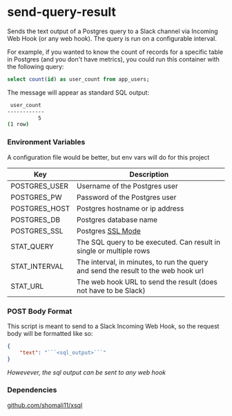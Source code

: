 # send-query-result

Sends the text output of a Postgres query to a Slack channel via Incoming Web Hook (or any web hook). The query is run on a configurable interval.

For example, if you wanted to know the count of records for a specific table in Postgres (and you don't have metrics), you could run this container with the following query:

```sql
select count(id) as user_count from app_users;
```

The message will appear as standard SQL output:

```sh
 user_count 
------------
          5 
(1 row)
```

### Environment Variables

A configuration file would be better, but env vars will do for this project

|Key|Description|
|---|-----------|
|POSTGRES_USER|Username of the Postgres user|
|POSTGRES_PW|Password of the Postgres user|
|POSTGRES_HOST|Postgres hostname or ip address|
|POSTGRES_DB|Postgres database name|
|POSTGRES_SSL|Postgres [SSL Mode](https://www.postgresql.org/docs/9.1/libpq-ssl.html#LIBPQ-SSL-SSLMODE-STATEMENTS)|
|STAT_QUERY|The SQL query to be executed. Can result in single or multiple rows|
|STAT_INTERVAL|The interval, in minutes, to run the query and send the result to the web hook url|
|STAT_URL|The web hook URL to send the result (does not have to be Slack)|

### POST Body Format

This script is meant to send to a Slack Incoming Web Hook, so the request body will be formatted like so:

```json
{
    "text": "```<sql_output>```"
}
```

_Howevever, the sql output can be sent to any web hook_

### Dependencies

[github.com/shomali11/xsql](github.com/shomali11/xsql)
